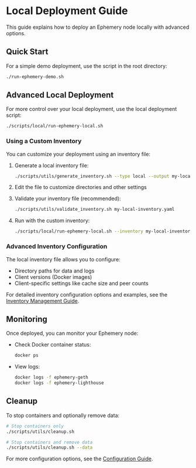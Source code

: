 # Local Deployment Guide

This guide explains how to deploy an Ephemery node locally with advanced options.

## Quick Start

For a simple demo deployment, use the script in the root directory:

```bash
./run-ephemery-demo.sh
```

## Advanced Local Deployment

For more control over your local deployment, use the local deployment script:

```bash
./scripts/local/run-ephemery-local.sh
```

### Using a Custom Inventory

You can customize your deployment using an inventory file:

1. Generate a local inventory file:
   ```bash
   ./scripts/utils/generate_inventory.sh --type local --output my-local-inventory.yaml
   ```

2. Edit the file to customize directories and other settings

3. Validate your inventory file (recommended):
   ```bash
   ./scripts/utils/validate_inventory.sh my-local-inventory.yaml
   ```

4. Run with the custom inventory:
   ```bash
   ./scripts/local/run-ephemery-local.sh --inventory my-local-inventory.yaml
   ```

### Advanced Inventory Configuration

The local inventory file allows you to configure:
- Directory paths for data and logs
- Client versions (Docker images)
- Client-specific settings like cache size and peer counts

For detailed inventory configuration options and examples, see the [Inventory Management Guide](inventory-management.md).

## Monitoring

Once deployed, you can monitor your Ephemery node:

- Check Docker container status:
  ```bash
  docker ps
  ```
- View logs:
  ```bash
  docker logs -f ephemery-geth
  docker logs -f ephemery-lighthouse
  ```

## Cleanup

To stop containers and optionally remove data:

```bash
# Stop containers only
./scripts/utils/cleanup.sh

# Stop containers and remove data
./scripts/utils/cleanup.sh --data
```

For more configuration options, see the [Configuration Guide](configuration.md). 